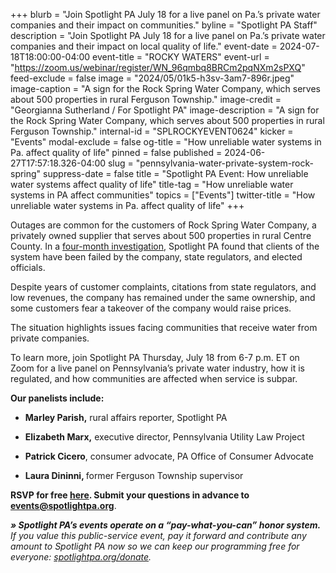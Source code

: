 +++
blurb = "Join Spotlight PA July 18 for a live panel on Pa.’s private water companies and their impact on communities."
byline = "Spotlight PA Staff"
description = "Join Spotlight PA July 18 for a live panel on Pa.’s private water companies and their impact on local quality of life."
event-date = 2024-07-18T18:00:00-04:00
event-title = "ROCKY WATERS"
event-url = "https://zoom.us/webinar/register/WN_96qmbq8BRCm2pqNXm2sPXQ"
feed-exclude = false
image = "2024/05/01k5-h3sv-3am7-896r.jpeg"
image-caption = "A sign for the Rock Spring Water Company, which serves about 500 properties in rural Ferguson Township."
image-credit = "Georgianna Sutherland / For Spotlight PA"
image-description = "A sign for the Rock Spring Water Company, which serves about 500 properties in rural Ferguson Township."
internal-id = "SPLROCKYEVENT0624"
kicker = "Events"
modal-exclude = false
og-title = "How unreliable water systems in Pa. affect quality of life"
pinned = false
published = 2024-06-27T17:57:18.326-04:00
slug = "pennsylvania-water-private-system-rock-spring"
suppress-date = false
title = "Spotlight PA Event: How unreliable water systems affect quality of life"
title-tag = "How unreliable water systems in PA affect communities"
topics = ["Events"]
twitter-title = "How unreliable water systems in Pa. affect quality of life"
+++

Outages are common for the customers of Rock Spring Water Company, a privately owned supplier that serves about 500 properties in rural Centre County. In a <a href="https://www.spotlightpa.org/statecollege/2024/06/pennsylvania-rock-spring-water-company-ferguson-township-environment-utilities/">four-month investigation</a>, Spotlight PA found that clients of the system have been failed by the company, state regulators, and elected officials.

Despite years of customer complaints, citations from state regulators, and low revenues, the company has remained under the same ownership, and some customers fear a takeover of the company would raise prices.

The situation highlights issues facing communities that receive water from private companies.

To learn more, join Spotlight PA Thursday, July 18 from 6-7 p.m. ET on Zoom for a live panel on Pennsylvania’s private water industry, how it is regulated, and how communities are affected when service is subpar.

<strong>Our panelists include:</strong>

- <strong>Marley Parish,</strong> rural affairs reporter, Spotlight PA

- <strong>Elizabeth Marx,</strong> executive director, Pennsylvania Utility Law Project

- <strong>Patrick Cicero</strong>, consumer advocate, PA Office of Consumer Advocate

- <strong>Laura Dininni, </strong>former Ferguson Township supervisor

<strong>RSVP for free </strong><a href="https://zoom.us/webinar/register/WN_96qmbq8BRCm2pqNXm2sPXQ"><strong>here</strong></a><strong>. Submit your questions in advance to </strong><a href="mailto:events@spotlightpa.org"><strong>events@spotlightpa.org</strong></a>.

<strong><em>» Spotlight PA’s events operate on a “pay-what-you-can” honor system.</em></strong><em> If you value this public-service event, pay it forward and contribute any amount to Spotlight PA now so we can keep our programming free for everyone: </em><a href="http://spotlightpa.org/donate"><em>spotlightpa.org/donate</em></a><em>.</em>


